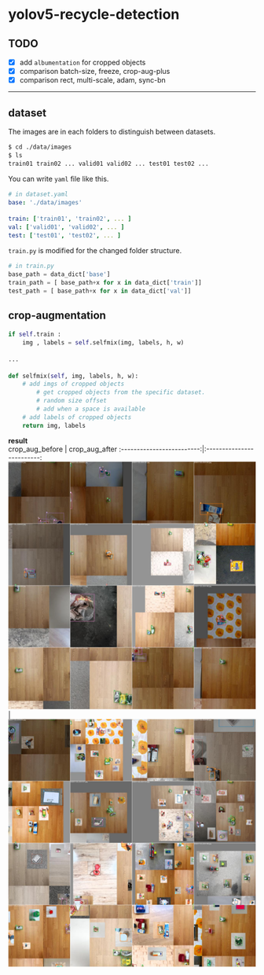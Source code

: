 # yolov5-recycle-detection

## TODO 
- [x] add `albumentation` for cropped objects  
- [x] comparison batch-size, freeze, crop-aug-plus
- [x] comparison rect, multi-scale, adam, sync-bn

---

## dataset
The images are in each folders to distinguish between datasets.
```sh
$ cd ./data/images
$ ls 
train01 train02 ... valid01 valid02 ... test01 test02 ...
```
You can write `yaml` file like this. 

```yaml
# in dataset.yaml
base: './data/images'

train: ['train01', 'train02', ... ]
val: ['valid01', 'valid02', ... ]
test: ['test01', 'test02', ... ]
```
`train.py` is modified for the changed folder structure. 
```python
# in train.py
base_path = data_dict['base']
train_path = [ base_path+x for x in data_dict['train']]
test_path = [ base_path+x for x in data_dict['val']]
```


## crop-augmentation
```python
if self.train :
    img , labels = self.selfmix(img, labels, h, w)

...

def selfmix(self, img, labels, h, w):
    # add imgs of cropped objects
        # get cropped objects from the specific dataset.
        # random size offset 
        # add when a space is available
    # add labels of cropped objects 
    return img, labels
```  
**result**  
crop_aug_before          |  crop_aug_after
:-------------------------:|:-------------------------:
<img src="./asset/crop_aug_before.jpg"/>  |  <img src="./asset/crop_aug_after.jpg"/>